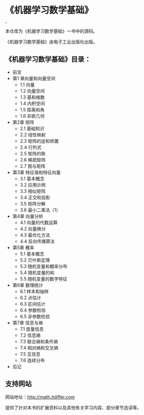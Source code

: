 # 《机器学习数学基础》

<img src="https://gitee.com/qiwsir/images/raw/master/2022-2-28/1646016332169-math4ML.png" style="zoom: 33%;" />

本仓库为《机器学习数学基础》一书中的源码。

《机器学习数学基础》由电子工业出版社出版。

## 《机器学习数学基础》目录：

- 前言
- 第1 章向量和向量空间
  - 1.1 向量
  - 1.2 向量空间
  - 1.3 基和维数
  - 1.4 内积空间
  - 1.5 距离和角
  - 1.6 非欧几何
- 第2章 矩阵
  - 2.1 基础知识
  - 2.2 线性映射
  - 2.3 矩阵的逆和转置
  - 2.4 行列式
  - 2.5 矩阵的秩
  - 2.6 稀疏矩阵
  - 2.7 图与矩阵
- 第3章 特征值和特征向量
  - 3.1 基本概念
  - 3.2 应用示例
  - 3.3 相似矩阵
  - 3.4 正交和投影
  - 3.5 矩阵分解
  - 3.6 最小二乘法（1）
- 第4章 向量分析
  - 4.1 向量的代数运算
  - 4.2 向量微分
  - 4.3 最优化方法
  - 4.4 反向传播算法
- 第5章 概率
  - 5.1 基本概念
  - 5.2 贝叶斯定理
  - 5.3 随机变量和概率分布
  - 5.4 随机变量的和
  - 5.5 随机变量的数字特征
- 第6章 数理统计
  - 6.1 样本和抽样
  - 6.2 点估计
  - 6.3 区间估计
  - 6.4 参数检验
  - 6.5 非参数检验
- 第7章 信息与熵
  - 7.1 度量信息
  - 7.2 信息熵
  - 7.3 联合熵和条件熵
  - 7.4 相对熵和交叉熵
  - 7.5 互信息
  - 7.6 连续分布
- 后记

## 支持网站

网站地址：http://math.itdiffer.com

提供了针对本书的扩展资料以及其他有关学习内容、部分章节选读等。
